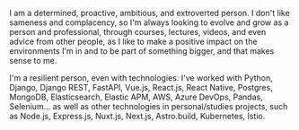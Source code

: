 I am a determined, proactive, ambitious, and extroverted person. I don't like sameness and complacency, so I'm always looking to evolve and grow as a person and professional, through courses, lectures, videos, and even advice from other people, as I like to make a positive impact on the environments I'm in and to be part of something bigger, and that makes sense to me.

I'm a resilient person, even with technologies. I've worked with Python, Django, Django REST, FastAPI, Vue.js, React.js, React Native, Postgres, MongoDB, Elasticsearch, Elastic APM, AWS, Azure DevOps, Pandas, Selenium... as well as other technologies in personal/studies projects, such as Node.js, Express.js, Nuxt.js, Next.js, Astro.build, Kubernetes, Istio.
